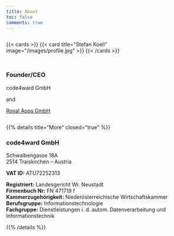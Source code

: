 ```yaml
---
title: About
toc: false
comments: true
---
```


<div style="width: 100%; overflow: hidden;">
<div style="width: 400px; float: left; padding-right: 80px; ">

{{< cards >}}
{{< card title="Stefan Koell" image="/images/profile.jpg" >}}
{{< /cards >}}

</div>
<div style="float: left; padding-top: 10px; width: 270px;">

### Founder/CEO
code4ward GmbH

and

[Royal Apps GmbH](https://www.royalapps.com)

</div>
</div>

{{% details title="More" closed="true" %}}

### code4ward GmbH  
Schwalbengasse 18A  
2514 Traiskirchen – Austria

**VAT ID:** ATU72252313  

**Registriert:** Landesgericht Wr. Neustadt  
**Firmenbuch Nr:** FN 471719 f  
**Kammerzugehörigkeit:** Niederösterreichische Wirtschaftskammer  
**Berufsgruppe:** Informationstechnologie  
**Fachgruppe:** Dienstleistungen i. d. autom. Datenverarbeitung und Informationstechnik

{{% /details %}}
